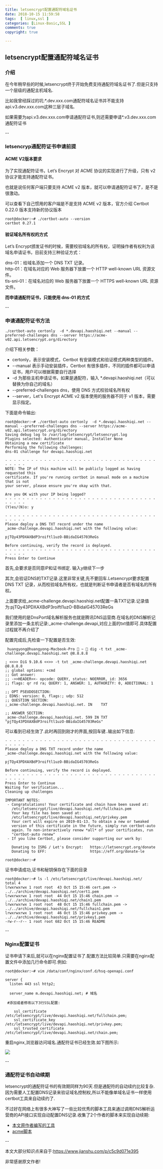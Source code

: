 ```yaml
---
title: letsencrypt配置通配符域名证书
date: 2018-10-15 11:59:58
tags:  [ linux,ssl ]
categories: [Linux-Basic,SSL ]
comments: true
copyright: true

---
```


## letsencrypt配置通配符域名证书

### 介绍
在今年稍早些的时候,letsencrypt终于开始免费支持通配符域名证书了.但是只支持一个层级的通配主机域名.

比如我曾经踩过的坑:*.dev.xxx.com通配符域名证书并不能支持api.v3.dev.xxx.com这种三层子域名.

如果需要为api.v3.dev.xxx.com申请通配符证书,则还需要申请\*.v3.dev.xxx.com通配符证书

<!--more-->
--

### letsencryp通配符证书申请前提

#### ACME V2版本要求

为了实现通配符证书，Let’s Encrypt 对 ACME 协议的实现进行了升级，只有 v2 协议才能支持通配符证书。

也就是说任何客户端只要支持 ACME v2 版本，就可以申请通配符证书了，是不是很激动。

可以查看下自己惯用的客户端是不是支持 ACME v2 版本，官方介绍 Certbot 0.22.0 版本支持新的协议版本

```
root@docker:~# ./certbot-auto --version
certbot 0.27.1
```
#### 验证域名所有权的方式

Let’s Encrypt颁发证书的时候，需要校验域名的所有权，证明操作者有权利为该域名申请证书，目前支持三种验证方式：

dns-01：给域名添加一个 DNS TXT 记录。  
http-01：在域名对应的 Web 服务器下放置一个 HTTP well-known URL 资源文件。  
tls-sni-01：在域名对应的 Web 服务器下放置一个 HTTPS well-known URL 资源文件。  

**而申请通配符证书，只能使用 dns-01 的方式**

--

### 申请通配符证书方法

```
./certbot-auto certonly  -d *.devapi.haoshiqi.net --manual --preferred-challenges dns --server https://acme-v02.api.letsencrypt.org/directory 
```

介绍下相关参数：

* certonly，表示安装模式，Certbot 有安装模式和验证模式两种类型的插件。  
* --manual 表示手动安装插件，Certbot 有很多插件，不同的插件都可以申请证书，用户可以根据需要自行选择  
* -d 为那些主机申请证书，如果是通配符，输入 *.devapi.haoshiqi.net（可以替换为你自己的域名）  
* --preferred-challenges dns，使用 DNS 方式校验域名所有权  
* --server，Let's Encrypt ACME v2 版本使用的服务器不同于 v1 版本，需要显示指定。  

下面是命令输出:

```
root@docker:~# ./certbot-auto certonly  -d *.devapi.haoshiqi.net --manual --preferred-challenges dns --server https://acme-v02.api.letsencrypt.org/directory
Saving debug log to /var/log/letsencrypt/letsencrypt.log
Plugins selected: Authenticator manual, Installer None
Obtaining a new certificate
Performing the following challenges:
dns-01 challenge for devapi.haoshiqi.net

- - - - - - - - - - - - - - - - - - - - - - - - - - - - - - - - - - - - - - - -
NOTE: The IP of this machine will be publicly logged as having requested this
certificate. If you're running certbot in manual mode on a machine that is not
your server, please ensure you're okay with that.

Are you OK with your IP being logged?
- - - - - - - - - - - - - - - - - - - - - - - - - - - - - - - - - - - - - - - -
(Y)es/(N)o: y

- - - - - - - - - - - - - - - - - - - - - - - - - - - - - - - - - - - - - - - -
Please deploy a DNS TXT record under the name
_acme-challenge.devapi.haoshiqi.net with the following value:

pjTQy43PDXAXBdP3roiftl1uzO-BBidaIG45703ReGs

Before continuing, verify the record is deployed.
- - - - - - - - - - - - - - - - - - - - - - - - - - - - - - - - - - - - - - - -
Press Enter to Continue
```

首先,会要求是否同意IP和证书绑定. 输入y继续下一步

其次,会验证DNS的TXT记录.这里非常关键,先不要回车.Letsencrypt要求配置 DNS TXT 记录，从而校验域名所有权，也就是判断证书申请者是否有域名的所有权。  

上面要求给_acme-challenge.devapi.haoshiqi.net配置一条TXT记录.记录值为:pjTQy43PDXAXBdP3roiftl1uzO-BBidaIG45703ReGs

我们使用的是DnsPort域名解析服务也就是腾讯DNS运营商.在域名的DNS解析记录里添加一条主机记录:_acme-challenge.devapi,对应上面的txt值即可.具体配置过程就不再介绍了

配置完成后,先检查一下配置是否生效:

```
 huangyong@huangyong-Macbook-Pro  ~  dig -t txt _acme-challenge.devapi.haoshiqi.net @8.8.8.8

; <<>> DiG 9.10.6 <<>> -t txt _acme-challenge.devapi.haoshiqi.net @8.8.8.8
;; global options: +cmd
;; Got answer:
;; ->>HEADER<<- opcode: QUERY, status: NOERROR, id: 3656
;; flags: qr rd ra; QUERY: 1, ANSWER: 1, AUTHORITY: 0, ADDITIONAL: 1

;; OPT PSEUDOSECTION:
; EDNS: version: 0, flags:; udp: 512
;; QUESTION SECTION:
;_acme-challenge.devapi.haoshiqi.net. IN	TXT

;; ANSWER SECTION:
_acme-challenge.devapi.haoshiqi.net. 599 IN TXT	"pjTQy43PDXAXBdP3roiftl1uzO-BBidaIG45703ReGs"
```

可以看到已经生效了.此时再回到刚才的界面,按回车键..输出如下信息:

```
- - - - - - - - - - - - - - - - - - - - - - - - - - - - - - - - - - - - - - - -
Please deploy a DNS TXT record under the name
_acme-challenge.devapi.haoshiqi.net with the following value:

pjTQy43PDXAXBdP3roiftl1uzO-BBidaIG45703ReGs

Before continuing, verify the record is deployed.
- - - - - - - - - - - - - - - - - - - - - - - - - - - - - - - - - - - - - - - -
Press Enter to Continue
Waiting for verification...
Cleaning up challenges

IMPORTANT NOTES:
 - Congratulations! Your certificate and chain have been saved at:
   /etc/letsencrypt/live/devapi.haoshiqi.net/fullchain.pem
   Your key file has been saved at:
   /etc/letsencrypt/live/devapi.haoshiqi.net/privkey.pem
   Your cert will expire on 2019-01-13. To obtain a new or tweaked
   version of this certificate in the future, simply run certbot-auto
   again. To non-interactively renew *all* of your certificates, run
   "certbot-auto renew"
 - If you like Certbot, please consider supporting our work by:

   Donating to ISRG / Let's Encrypt:   https://letsencrypt.org/donate
   Donating to EFF:                    https://eff.org/donate-le

root@docker:~#
```

证书申请成功,证书和秘钥保存在下面的目录

```
root@docker:~# ls -l /etc/letsencrypt/live/devapi.haoshiqi.net/
total 4
lrwxrwxrwx 1 root root  43 Oct 15 15:46 cert.pem -> ../../archive/devapi.haoshiqi.net/cert1.pem
lrwxrwxrwx 1 root root  44 Oct 15 15:46 chain.pem -> ../../archive/devapi.haoshiqi.net/chain1.pem
lrwxrwxrwx 1 root root  48 Oct 15 15:46 fullchain.pem -> ../../archive/devapi.haoshiqi.net/fullchain1.pem
lrwxrwxrwx 1 root root  46 Oct 15 15:46 privkey.pem -> ../../archive/devapi.haoshiqi.net/privkey1.pem
-rw-r--r-- 1 root root 682 Oct 15 15:46 README
```
--

### Nginx配置证书

证书申请下来后,就可以在nginx配置证书了.配置方法比较简单.只需要在nginx配置文件中添加几行命令即可.例如:

```
root@docker:~# vim /data/conf/nginx/conf.d/hsq-openapi.conf

server {
  listen 443 ssl http2;

  server_name m.devapi.haoshiqi.net; # 域名
 
 #添加或者修改以下3行SSL配置:
 
    ssl_certificate /etc/letsencrypt/live/devapi.haoshiqi.net/fullchain.pem;
    ssl_certificate_key /etc/letsencrypt/live/devapi.haoshiqi.net/privkey.pem;
    ssl_trusted_certificate  /etc/letsencrypt/live/devapi.haoshiqi.net/chain.pem;
```
重启nginx,浏览器访问域名.通配符证书已经生效.如下图所示:

![](http://pabkmteb4.bkt.clouddn.com/letsencrypt.png)

--

### 通配符证书自动续期

letsencrypt的通配符证书的有效期同样为90天.但是通配符的自动续约比较复杂.因为需要人工配置DNS记录来验证域名控制权,所以不能像单域名证书一样使用certbot工具来自动续约了.

不过好在网络上有很多大神写了一些比较优秀的脚本工具来通过调用DNS解析运营商的API接口实现自动配置DNS记录.收集了2个作者的脚本来实现自动续期:

* [本文原作者编写的工具](https://github.com/ywdblog/certbot-letencrypt-wildcardcertificates-alydns-au)
* [acme脚本](https://github.com/Neilpang/acme.sh/tree/master/dnsapi)

--

本文大部分知识点来自于:https://www.jianshu.com/p/c5c9d071e395

非常感谢原文作者!






